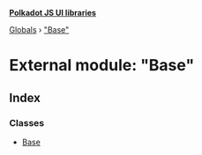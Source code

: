**[Polkadot JS UI libraries](../README.md)**

[Globals](../globals.md) › ["Base"](_base_.md)

# External module: "Base"

## Index

### Classes

* [Base](../classes/_base_.base.md)